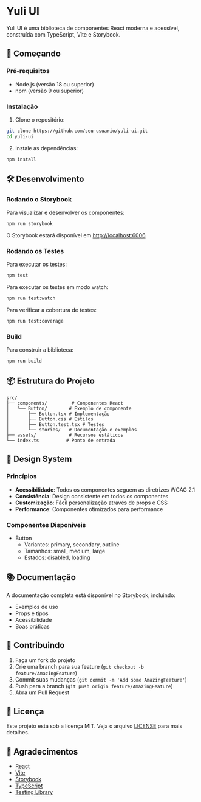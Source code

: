 # Yuli UI

Yuli UI é uma biblioteca de componentes React moderna e acessível, construída com TypeScript, Vite e Storybook.

## 🚀 Começando

### Pré-requisitos

- Node.js (versão 18 ou superior)
- npm (versão 9 ou superior)

### Instalação

1. Clone o repositório:
```bash
git clone https://github.com/seu-usuario/yuli-ui.git
cd yuli-ui
```

2. Instale as dependências:
```bash
npm install
```

## 🛠️ Desenvolvimento

### Rodando o Storybook

Para visualizar e desenvolver os componentes:
```bash
npm run storybook
```
O Storybook estará disponível em [http://localhost:6006](http://localhost:6006)

### Rodando os Testes

Para executar os testes:
```bash
npm test
```

Para executar os testes em modo watch:
```bash
npm run test:watch
```

Para verificar a cobertura de testes:
```bash
npm run test:coverage
```

### Build

Para construir a biblioteca:
```bash
npm run build
```

## 📦 Estrutura do Projeto

```
src/
├── components/         # Componentes React
│   └── Button/        # Exemplo de componente
│       ├── Button.tsx # Implementação
│       ├── Button.css # Estilos
│       ├── Button.test.tsx # Testes
│       └── stories/   # Documentação e exemplos
├── assets/            # Recursos estáticos
└── index.ts          # Ponto de entrada
```

## 🎨 Design System

### Princípios

- **Acessibilidade**: Todos os componentes seguem as diretrizes WCAG 2.1
- **Consistência**: Design consistente em todos os componentes
- **Customização**: Fácil personalização através de props e CSS
- **Performance**: Componentes otimizados para performance

### Componentes Disponíveis

- Button
  - Variantes: primary, secondary, outline
  - Tamanhos: small, medium, large
  - Estados: disabled, loading

## 📚 Documentação

A documentação completa está disponível no Storybook, incluindo:
- Exemplos de uso
- Props e tipos
- Acessibilidade
- Boas práticas

## 🤝 Contribuindo

1. Faça um fork do projeto
2. Crie uma branch para sua feature (`git checkout -b feature/AmazingFeature`)
3. Commit suas mudanças (`git commit -m 'Add some AmazingFeature'`)
4. Push para a branch (`git push origin feature/AmazingFeature`)
5. Abra um Pull Request

## 📝 Licença

Este projeto está sob a licença MIT. Veja o arquivo [LICENSE](LICENSE) para mais detalhes.

## 🙏 Agradecimentos

- [React](https://reactjs.org/)
- [Vite](https://vitejs.dev/)
- [Storybook](https://storybook.js.org/)
- [TypeScript](https://www.typescriptlang.org/)
- [Testing Library](https://testing-library.com/)
